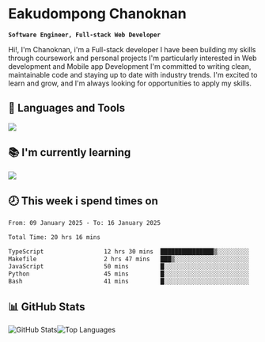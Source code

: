 # Eakudompong Chanoknan

**`Software Engineer, Full-stack Web Developer`**

<p>Hi!, I'm Chanoknan, i'm a Full-stack developer I have been building my skills
through coursework and personal projects I'm particularly interested in Web development
and Mobile app Development I'm committed to writing clean, maintainable
code and staying up to date with industry trends. I'm excited to learn
and grow, and I'm always looking for opportunities to apply my skills.</p>

## 🔧 Languages and Tools

  <a href="https://skillicons.dev">
    <img src="https://skillicons.dev/icons?i=typescript,javascript,html,css,php,java,python,laravel,nodejs,mongodb,react,nextjs,tailwind,mysql,planetscale,postgres,firebase&perline=9" />
  </a>
  
## 📚 I'm currently learning
  <a href="https://skillicons.dev">
    <img src="https://skillicons.dev/icons?i=go,rust,kotlin,androidstudio,graphql,docker,kubernetes,gcp,aws" />
  </a>

## 🕗 This week i spend times on

<!--START_SECTION:waka-->

```txt
From: 09 January 2025 - To: 16 January 2025

Total Time: 20 hrs 16 mins

TypeScript                 12 hrs 30 mins  ███████████████▒░░░░░░░░░   61.66 %
Makefile                   2 hrs 47 mins   ███▒░░░░░░░░░░░░░░░░░░░░░   13.77 %
JavaScript                 50 mins         █░░░░░░░░░░░░░░░░░░░░░░░░   04.12 %
Python                     45 mins         █░░░░░░░░░░░░░░░░░░░░░░░░   03.72 %
Bash                       41 mins         █░░░░░░░░░░░░░░░░░░░░░░░░   03.39 %
```

<!--END_SECTION:waka-->

## 📊 GitHub Stats

<p style="display: flex">
  <img alt="GitHub Stats" src="https://github-readme-stats.vercel.app/api?username=EC-9624&show_icons=true&theme=gruvbox&count_private=true"/>
  <img alt="Top Languages" src="https://github-readme-stats.vercel.app/api/top-langs/?username=EC-9624&layout=compact&theme=gruvbox" />  
</p>

